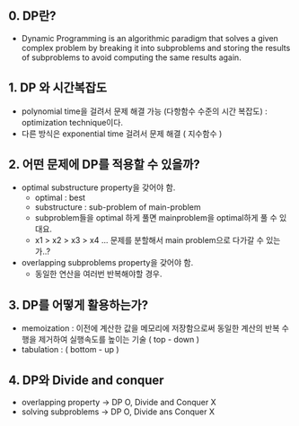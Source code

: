 ## 0. DP란?
 - Dynamic Programming is an algorithmic paradigm that solves a given complex problem by breaking it into subproblems and storing the results of subproblems to avoid computing the same results again.

## 1. DP 와 시간복잡도
 - polynomial time을 걸려서 문제 해결 가능 (다항함수 수준의 시간 복잡도) : optimization technique이다.
 - 다른 방식은 exponential time 걸려서 문제 해결 ( 지수함수 )

## 2. 어떤 문제에 DP를 적용할 수 있을까?
  - optimal substructure property을 갖어야 함.
    - optimal : best
    - substructure : sub-problem of main-problem
    - subproblem들을 optimal 하게 풀면 mainproblem을 optimal하게 풀 수 있대요.
    - x1 > x2 > x3 > x4 ... 문제를 분할해서 main problem으로 다가갈 수 있는가..?
  - overlapping subproblems property을 갖어야 함.
    - 동일한 연산을 여러번 반복해야할 경우.

## 3. DP를 어떻게 활용하는가?
 - memoization : 이전에 계산한 값을 메모리에 저장함으로써 동일한 계산의 반복 수행을 제거하여 실행속도를 높이는 기술 ( top - down )
 - tabulation : ( bottom - up )

## 4. DP와 Divide and conquer
 - overlapping property -> DP O, Divide and Conquer X
 - solving subproblems -> DP O, Divide ans Conquer X
